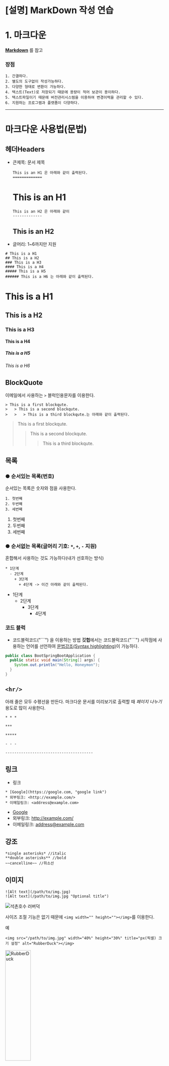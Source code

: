 [설명] MarkDown 작성 연습
======================

# 1. 마크다운 
[**Markdown**](https://gist.github.com/ihoneymon/652be052a0727ad59601) 를 참고

### 장점
	1. 간결하다.
	2. 별도의 도구없이 작성가능하다.
	3. 다양한 형태로 변환이 가능하다.
	4. 텍스트(Text)로 저장되기 때문에 용량이 적어 보관이 용이하다.
	5. 텍스트파일이기 때문에 버전관리시스템을 이용하여 변경이력을 관리할 수 있다.
	6. 지원하는 프로그램과 플랫폼이 다양하다.
****
# 마크다운 사용법(문법)
## 헤더Headers
* 큰제목: 문서 제목
    ```
    This is an H1 은 아래와 같이 출력된다.
    =============
    ```
    This is an H1
    =============

    ```
    This is an H2 은 아래와 같이 
    -------------
    ```
    This is an H2
    -------------

* 글머리: 1~6까지만 지원
```
# This is a H1
## This is a H2
### This is a H3
#### This is a H4
##### This is a H5
###### This is a H6 는 아래와 같이 출력된다.
```
# This is a H1
## This is a H2
### This is a H3
#### This is a H4
##### This is a H5
###### This is a H6


## BlockQuote
이메일에서 사용하는 ```>``` 블럭인용문자를 이용한다.
```
> This is a first blockqute.
>	> This is a second blockqute.
>	>	> This is a third blockqute.는 아래와 같이 출력된다.
```
> This is a first blockqute.
>	> This is a second blockqute.
>	>	> This is a third blockqute.



## 목록
### ● 순서있는 목록(번호)
순서있는 목록은 숫자와 점을 사용한다.
```
1. 첫번째
2. 두번째
3. 세번째
```
1. 첫번째
2. 두번째
3. 세번째

### ● 순서없는 목록(글머리 기호: `*`, `+`, `-` 지원)

혼합해서 사용하는 것도 가능하다(내가 선호하는 방식)

```
* 1단계
  - 2단계
    + 3단계
      + 4단계 -> 이건 아래와 같이 출력된다.
```

* 1단계
  - 2단계
    + 3단계
      + 4단계

### 코드 블럭
* 코드블럭코드("\```") 을 이용하는 방법
**깃헙**에서는 코드블럭코드("\```") 시작점에 사용하는 언어를 선언하여 [문법강조(Syntax highlighting)](https://docs.github.com/en/github/writing-on-github/creating-and-highlighting-code-blocks#syntax-highlighting)이 가능하다.

```java
public class BootSpringBootApplication {
  public static void main(String[] args) {
    System.out.println("Hello, Honeymon");
  }
}
```


## ```<hr/>```
아래 줄은 모두 수평선을 만든다. 마크다운 문서를 미리보기로 출력할 때 *페이지 나누기* 용도로 많이 사용한다.

```
* * *

***

*****

- - -

---------------------------------------
```


## 링크
* 링크
```
* [Google](https://google.com, "google link")
* 외부링크: <http://example.com/>
* 이메일링크: <address@example.com>
```
* [Google](https://google.com, "google link")
* 외부링크: <http://example.com/>
* 이메일링크: <address@example.com>

## 강조
```
*single asterisks* //italic
**double asterisks** //bold
~~cancelline~~ //취소선
```

## 이미지
```
![Alt text](/path/to/img.jpg)
![Alt text](/path/to/img.jpg "Optional title")
```
![석촌호수 러버덕](http://cfile6.uf.tistory.com/image/2426E646543C9B4532C7B0)

사이즈 조절 기능은 없기 때문에 ```<img width="" height=""></img>```를 이용한다.

예
```
<img src="/path/to/img.jpg" width="40%" height="30%" title="px(픽셀) 크기 설정" alt="RubberDuck"></img>
```
<img src="http://cfile6.uf.tistory.com/image/2426E646543C9B4532C7B0" width="40%" height="30%" title="%(비율) 크기 설정" alt="RubberDuck"></img>

## 줄바꿈
3칸 이상 띄어쓰기(` `)를 하면 줄이 바뀐다.

****
